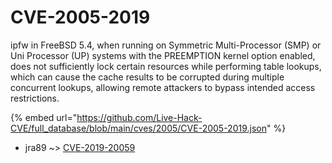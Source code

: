 # CVE-2005-2019

ipfw in FreeBSD 5.4, when running on Symmetric Multi-Processor (SMP) or Uni Processor (UP) systems with the PREEMPTION kernel option enabled, does not sufficiently lock certain resources while performing table lookups, which can cause the cache results to be corrupted during multiple concurrent lookups, allowing remote attackers to bypass intended access restrictions.

{% embed url="https://github.com/Live-Hack-CVE/full_database/blob/main/cves/2005/CVE-2005-2019.json" %}


* jra89 ~> [CVE-2019-20059](https://www.alice-snow.ru/2005/database/cve-2005-2019/cve-2019-20059-jra89)